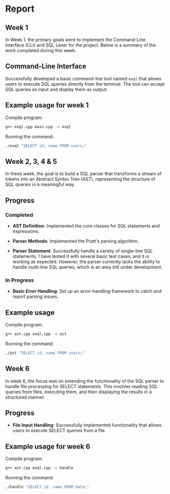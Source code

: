 # Report

## Week 1

In Week 1, the primary goals were to implement the Command-Line Interface (CLI) and SQL Lexer for the project. Below is a summary of the work completed during this week.

## Command-Line Interface

Successfully developed a basic command-line tool named `exql` that allows users to execute SQL queries directly from the terminal. The tool can accept SQL queries as input and display them as output.

## Example usage for week 1

Compile program:

```sh
g++ exql.cpp main.cpp -o exql
```

Running the command:

```sh
./exql "SELECT id, name FROM users;"
```

## Week 2, 3, 4 & 5

In these week, the goal is to build a SQL parser that transforms a stream of tokens into an Abstract Syntax Tree (AST), representing the structure of SQL queries in a meaningful way.

## Progress

### Completed

- **AST Definition**: Implemented the core classes for SQL statements and expressions.

- **Parser Methods**: Implemented the Pratt's parsing algorithm.

- **Parser Statement**: Successfully handle a variety of single-line SQL statements. I have tested it with several basic test cases, and it is working as expected. However, the parser currently lacks the ability to handle multi-line SQL queries, which is an area still under development.

### In Progress

- **Basic Error Handling**: Set up an error-handling framework to catch and report parsing issues.

## Example usage

Compile program:

```sh
g++ ast.cpp exql.cpp -o ast
```

Running the command:

```sh
./ast "SELECT id, name FROM users;"
```

## Week 6

In week 6, the focus was on extending the functionality of the SQL parser to handle file processing for SELECT statements. This involves reading SQL queries from files, executing them, and then displaying the results in a structured manner.

## Progress

- **File Input Handling**: Successfully implemented functionality that allows users to execute SELECT queries from a file. 

## Example usage for week 6

Compile program:

```sh
g++ ast.cpp exql.cpp -o handle
```

Running the command:

```sh
./handle "SELECT id, name FROM data;"
```
